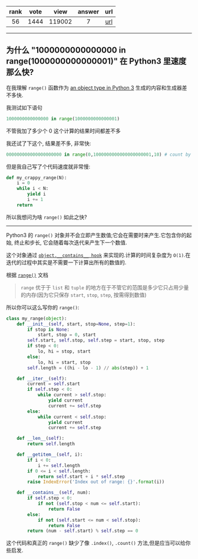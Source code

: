 
| rank | vote | view | answer | url |
|:-:|:-:|:-:|:-:|:-:|
|56|1444|119002|7| [url](http://stackoverflow.com/questions/30081275/why-is-1000000000000000-in-range1000000000000001-so-fast-in-python-3) |
***

## 为什么 "1000000000000000 in range(1000000000000001)" 在 Python3 里速度那么快?

在我理解 `range()` 函数作为 [an object type in Python 3](https://docs.python.org/3/library/stdtypes.html#typesseq-range) 生成的内容和生成器差不多快.

我测试如下语句

```python
1000000000000000 in range(1000000000000001)
```

不管我加了多少个 0 这个计算的结果时间都差不多

我还试了下这个, 结果差不多, 非常快:

```python
000000000000000000000 in range(0,1000000000000000000001,10) # count by tens
```

但是我自己写了个代码速度就非常慢:

```python
def my_crappy_range(N):
    i = 0
    while i < N:
        yield i
        i += 1
    return
```

所以我想问为啥 `range()` 如此之快?

***

Python3 的 `range()` 对象并不会立即产生数值;它会在需要时来产生.它包含你的起始, 终止和步长, 它会随着每次迭代来产生下一个数值.

这个对象通过 [`object.__contains__ hook`](https://docs.python.org/3/reference/datamodel.html#object.__contains__) 来实现的.计算的时间复杂度为 `O(1)`.在迭代的过程中其实是不需要一下计算出所有的数值的.

根据 [`range()`](https://docs.python.org/3/library/stdtypes.html#range) 文档

> `range` 优于于 `list` 和 `tuple` 的地方在于不管它的范围是多少它只占用少量的内存(因为它只保存 `start`, `stop`, `step`, 按需得到数值)

所以你可以这么写你的 `range()`:

```python
class my_range(object):
    def __init__(self, start, stop=None, step=1):
        if stop is None:
            start, stop = 0, start
        self.start, self.stop, self.step = start, stop, step
        if step < 0:
            lo, hi = stop, start
        else:
            lo, hi = start, stop
        self.length = ((hi - lo - 1) // abs(step)) + 1

    def __iter__(self):
        current = self.start
        if self.step < 0:
            while current > self.stop:
                yield current
                current += self.step
        else:
            while current < self.stop:
                yield current
                current += self.step

    def __len__(self):
        return self.length

    def __getitem__(self, i):
        if i < 0:
            i += self.length
        if 0 <= i < self.length:
            return self.start + i * self.step
        raise IndexError('Index out of range: {}'.format(i))

    def __contains__(self, num):
        if self.step < 0:
            if not (self.stop < num <= self.start):
                return False
        else:
            if not (self.start <= num < self.stop):
                return False
        return (num - self.start) % self.step == 0
```

这个代码和真正的 `range()` 缺少了像 `.index()`, `.count()` 方法,但是应当可以给你些启发.

